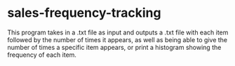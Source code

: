 # sales-frequency-tracking
This program takes in a .txt file as input and outputs a .txt file with each item followed by the number of times it appears, as well as being able to give the number of times a specific item appears, or print a histogram showing the frequency of each item.
